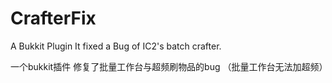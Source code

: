 # CrafterFix
A Bukkit Plugin
It fixed a Bug of IC2's batch crafter.

一个bukkit插件
修复了批量工作台与超频刷物品的bug
（批量工作台无法加超频）
